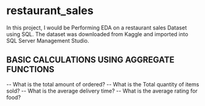 # restaurant_sales

In this project, I would be Performing EDA on a restaurant sales Dataset using SQL. The dataset was downloaded from Kaggle and imported into SQL Server Management Studio.

## BASIC CALCULATIONS USING AGGREGATE FUNCTIONS

-- What is the total amount of ordered?
-- What is the Total quantity of items sold?
-- What is the average delivery time?
-- What is the average rating for food?
